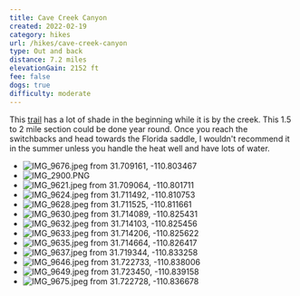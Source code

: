 ```yaml
---
title: Cave Creek Canyon
created: 2022-02-19
category: hikes
url: /hikes/cave-creek-canyon
type: Out and back
distance: 7.2 miles
elevationGain: 2152 ft
fee: false
dogs: true
difficulty: moderate
---
```

This [trail](https://www.alltrails.com/trail/us/arizona/cave-creek-canyon-trail-149) has a lot of shade in the beginning while it is by the creek. This 1.5 to 2 mile section could be done year round. Once you reach the switchbacks and head towards the Florida saddle, I wouldn't recommend it in the summer unless you handle the heat well and have lots of water.

<wb-map></wb-map>

- ![IMG_9676.jpeg from 31.709161, -110.803467](https://imagedelivery.net/jUwSKjsiLWz8U8lfkVW6uQ/79132c99-bf5e-4815-d6ad-3925da664b00/330width)
- ![IMG_2900.PNG](https://imagedelivery.net/jUwSKjsiLWz8U8lfkVW6uQ/93643c6b-82dd-4f3a-4a93-95d3f9a9a700/330width)
- ![IMG_9621.jpeg from 31.709064, -110.801711](https://imagedelivery.net/jUwSKjsiLWz8U8lfkVW6uQ/04b3d96d-cb2d-4684-d2ee-b088305f1800/330width)
- ![IMG_9624.jpeg from 31.711492, -110.810753](https://imagedelivery.net/jUwSKjsiLWz8U8lfkVW6uQ/308c63fe-479f-4dc9-2b13-f2555700b400/330width)
- ![IMG_9628.jpeg from 31.711525, -110.811661](https://imagedelivery.net/jUwSKjsiLWz8U8lfkVW6uQ/0cfb3d73-e5be-4dca-75d7-c988513e1c00/330width)
- ![IMG_9630.jpeg from 31.714089, -110.825431](https://imagedelivery.net/jUwSKjsiLWz8U8lfkVW6uQ/3c44c6df-6a19-4924-560e-c9ad87a4b100/330width)
- ![IMG_9632.jpeg from 31.714103, -110.825456](https://imagedelivery.net/jUwSKjsiLWz8U8lfkVW6uQ/479b6e2f-e3ea-4c45-dc1f-5aa4f15ba400/330width)
- ![IMG_9633.jpeg from 31.714206, -110.825622](https://imagedelivery.net/jUwSKjsiLWz8U8lfkVW6uQ/72c3bcf2-7283-47fb-f9b0-7415a8bfca00/330width)
- ![IMG_9635.jpeg from 31.714664, -110.826417](https://imagedelivery.net/jUwSKjsiLWz8U8lfkVW6uQ/c58a7924-850c-4f7c-7206-1fdbec82b000/330width)
- ![IMG_9637.jpeg from 31.719344, -110.833258](https://imagedelivery.net/jUwSKjsiLWz8U8lfkVW6uQ/98c1e06f-ee8b-4922-c6d1-b07b3f6b5400/330width)
- ![IMG_9646.jpeg from 31.722733, -110.838006](https://imagedelivery.net/jUwSKjsiLWz8U8lfkVW6uQ/cd0a0cb1-2687-482b-5e52-717b20a68300/330width)
- ![IMG_9649.jpeg from 31.723450, -110.839158](https://imagedelivery.net/jUwSKjsiLWz8U8lfkVW6uQ/7d06a6e3-ef89-4b52-5d02-157e557d1e00/330width)
- ![IMG_9675.jpeg from 31.722728, -110.836678](https://imagedelivery.net/jUwSKjsiLWz8U8lfkVW6uQ/038187d8-983d-414d-5c8b-db80a6510e00/330width)
